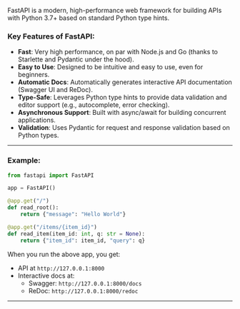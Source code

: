 FastAPI is a modern, high-performance web framework for building APIs with Python 3.7+ based on standard Python type hints.

### Key Features of FastAPI:
- **Fast**: Very high performance, on par with Node.js and Go (thanks to Starlette and Pydantic under the hood).
- **Easy to Use**: Designed to be intuitive and easy to use, even for beginners.
- **Automatic Docs**: Automatically generates interactive API documentation (Swagger UI and ReDoc).
- **Type-Safe**: Leverages Python type hints to provide data validation and editor support (e.g., autocomplete, error checking).
- **Asynchronous Support**: Built with async/await for building concurrent applications.
- **Validation**: Uses Pydantic for request and response validation based on Python types.

---

### Example:
```python
from fastapi import FastAPI

app = FastAPI()

@app.get("/")
def read_root():
    return {"message": "Hello World"}

@app.get("/items/{item_id}")
def read_item(item_id: int, q: str = None):
    return {"item_id": item_id, "query": q}
```

When you run the above app, you get:
- API at `http://127.0.0.1:8000`
- Interactive docs at:
  - Swagger: `http://127.0.0.1:8000/docs`
  - ReDoc: `http://127.0.0.1:8000/redoc`

---

